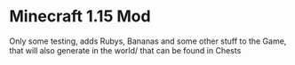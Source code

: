 # Minecraft 1.15 Mod
Only some testing, adds Rubys, Bananas and some other stuff to the Game, that will also generate in the world/ that can be found in Chests
